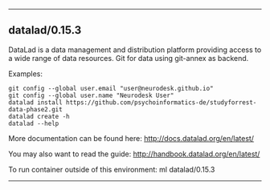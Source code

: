 
----------------------------------
## datalad/0.15.3 ##
DataLad is a data management and distribution platform providing access to a wide range of data resources. Git for data using git-annex as backend.

Examples:
```
git config --global user.email "user@neurodesk.github.io"
git config --global user.name "Neurodesk User"
datalad install https://github.com/psychoinformatics-de/studyforrest-data-phase2.git
datalad create -h
datalad --help
```

More documentation can be found here: http://docs.datalad.org/en/latest/

You may also want to read the guide: http://handbook.datalad.org/en/latest/

To run container outside of this environment: ml datalad/0.15.3

----------------------------------
